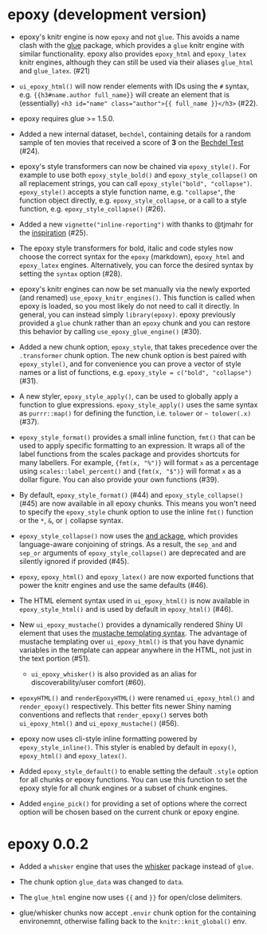 # epoxy (development version)

* epoxy's knitr engine is now `epoxy` and not `glue`. This avoids a name clash
  with the [glue](https://glue.tidyverse.org) package, which provides a `glue`
  knitr engine with similar functionality. epoxy also provides `epoxy_html` and
  `epoxy_latex` knitr engines, although they can still be used via their aliases
  `glue_html` and `glue_latex`. (#21)

* `ui_epoxy_html()` will now render elements with IDs using the `#` syntax, e.g.
  `{{h3#name.author full_name}}` will create an element that is (essentially)
  `<h3 id="name" class="author">{{ full_name }}</h3>` (#22).

* epoxy requires glue >= 1.5.0.

* Added a new internal dataset, `bechdel`, containing details for a random
  sample of ten movies that received a score of **3** on the
  [Bechdel Test](https://bechdeltest.com) (#24).

* epoxy's style transformers can now be chained via `epoxy_style()`. For example
  to use both `epoxy_style_bold()` and `epoxy_style_collapse()` on all
  replacement strings, you can call `epoxy_style("bold", "collapse")`.
  `epoxy_style()` accepts a style function name, e.g. `"collapse"`, the function
  object directly, e.g. `epoxy_style_collapse`, or a call to a style function,
  e.g. `epoxy_style_collapse()` (#26).

* Added a new `vignette("inline-reporting")` with thanks to @tjmahr for the
  [inspiration](https://www.tjmahr.com/lists-knitr-secret-weapon/) (#25).

* The epoxy style transformers for bold, italic and code styles now choose the
  correct syntax for the `epoxy` (markdown), `epoxy_html` and `epoxy_latex`
  engines. Alternatively, you can force the desired syntax by setting the
  `syntax` option (#28).

* epoxy's knitr engines can now be set manually via the newly exported (and
  renamed) `use_epoxy_knitr_engines()`. This function is called when epoxy is
  loaded, so you most likely do not need to call it directly. In general, you
  can instead simply `library(epoxy)`. epoxy previously provided a `glue` chunk
  rather than an `epoxy` chunk and you can restore this behavior by calling
  `use_epoxy_glue_engine()` (#30).

* Added a new chunk option, `epoxy_style`, that takes precedence over the
  `.transformer` chunk option. The new chunk option is best paired with
  `epoxy_style()`, and for convenience you can prove a vector of style names or
  a list of functions, e.g. `epoxy_style = c("bold", "collapse")` (#31).

* A new styler, `epoxy_style_apply()`, can be used to globally apply a
  function to glue expressions. `epoxy_style_apply()` uses the same syntax as
  `purrr::map()` for defining the function, i.e. `tolower` or `~ tolower(.x)`
  (#37).

* `epoxy_style_format()` provides a small inline function, `fmt()` that can be
  used to apply specific formatting to an expression. It wraps all of the
  label functions from the scales package and provides shortcuts for many
  labellers. For example, `{fmt(x, "%")}` will format `x` as a percentage using
  `scales::label_percent()` and `{fmt(x, "$")}` will format `x` as a dollar
  figure. You can also provide your own functions (#39).

* By default, `epoxy_style_format()` (#44) and `epoxy_style_collapse()` (#45)
  are now available in all epoxy chunks. This means you won't need to specify
  the `epoxy_style` chunk option to use the inline `fmt()` function or the
  `*`, `&`, or `|` collapse syntax.

* `epoxy_style_collapse()` now uses the [and ackage](https://and.rossellhayes.com/),
  which provides language-aware conjoining of strings. As a result, the
  `sep_and` and `sep_or` arguments of `epoxy_style_collapse()` are deprecated
  and are silently ignored if provided (#45).

* `epoxy`, `epoxy_html()` and `epoxy_latex()` are now exported functions that
  power the knitr engines and use the same defaults (#46).

* The HTML element syntax used in `ui_epoxy_html()` is now available in
  `epoxy_style_html()` and is used by default in `epoxy_html()` (#46).

* New `ui_epoxy_mustache()` provides a dynamically rendered Shiny UI element
  that uses the [mustache templating syntax](https://mustache.github.io/). The
  advantage of mustache templating over `ui_epoxy_html()` is that you have dynamic
  variables in the template can appear anywhere in the HTML, not just in the
  text portion (#51).

  * `ui_epoxy_whisker()` is also provided as an alias for discoverability/user
    comfort (#60).

* `epoxyHTML()` and `renderEpoxyHTML()` were renamed `ui_epoxy_html()` and
  `render_epoxy()` respectively. This better fits newer Shiny naming conventions
  and reflects that `render_epoxy()` serves both `ui_epoxy_html()` and
  `ui_epoxy_mustache()` (#56).

* epoxy now uses cli-style inline formatting powered by `epoxy_style_inline()`.
  This styler is enabled by default in `epoxy()`, `epoxy_html()` and
  `epoxy_latex()`.

* Added `epoxy_style_default()` to enable setting the default `.style` option
  for all chunks or epoxy functions. You can use this function to set the
  epoxy style for all chunk engines or a subset of chunk engines.

* Added `engine_pick()` for providing a set of options where the correct option
  will be chosen based on the current chunk or epoxy engine.

# epoxy 0.0.2

* Added a `whisker` engine that uses the [whisker](https://github.com/edwindj/whisker)
  package instead of `glue`.

* The chunk option `glue_data` was changed to `data`.

* The `glue_html` engine now uses `{{` and `}}` for open/close delimiters.

* glue/whisker chunks now accept `.envir` chunk option for the containing
  environemnt, otherwise falling back to the `knitr::knit_global()` env.
